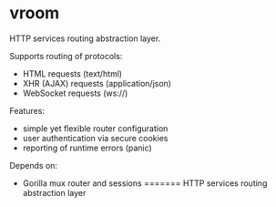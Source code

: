 vroom
=====

HTTP services routing abstraction layer. 

Supports routing of protocols:
* HTML requests (text/html)
* XHR (AJAX) requests (application/json)
* WebSocket requests (ws://)

Features:
* simple yet flexible router configuration
* user authentication via secure cookies
* reporting of runtime errors (panic) 

Depends on:
* Gorilla mux router and sessions
=======
HTTP services routing abstraction layer

